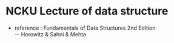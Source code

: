# NCKU Lecture of data structure
* reference : 
  Fundamentals of Data Structures 2nd Edition <br>
  -- Horowitz & Sahni & Mehta
